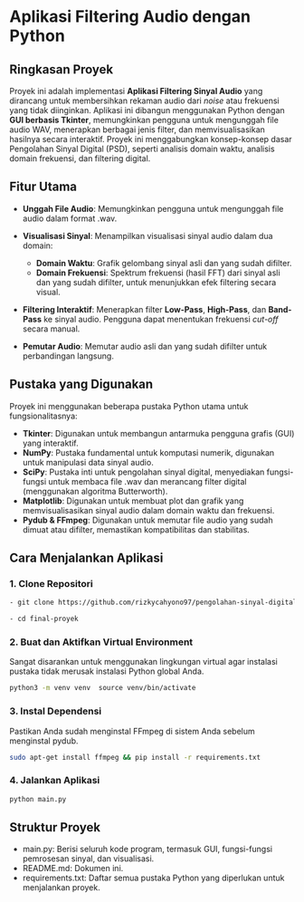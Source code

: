 # Aplikasi Filtering Audio dengan Python

## Ringkasan Proyek

Proyek ini adalah implementasi **Aplikasi Filtering Sinyal Audio** yang dirancang untuk membersihkan rekaman audio dari _noise_ atau frekuensi yang tidak diinginkan. Aplikasi ini dibangun menggunakan Python dengan **GUI berbasis Tkinter**, memungkinkan pengguna untuk mengunggah file audio WAV, menerapkan berbagai jenis filter, dan memvisualisasikan hasilnya secara interaktif. Proyek ini menggabungkan konsep-konsep dasar Pengolahan Sinyal Digital (PSD), seperti analisis domain waktu, analisis domain frekuensi, dan filtering digital.

## Fitur Utama

- **Unggah File Audio**: Memungkinkan pengguna untuk mengunggah file audio dalam format .wav.
- **Visualisasi Sinyal**: Menampilkan visualisasi sinyal audio dalam dua domain:

  - **Domain Waktu**: Grafik gelombang sinyal asli dan yang sudah difilter.
  - **Domain Frekuensi**: Spektrum frekuensi (hasil FFT) dari sinyal asli dan yang sudah difilter, untuk menunjukkan efek filtering secara visual.

- **Filtering Interaktif**: Menerapkan filter **Low-Pass**, **High-Pass**, dan **Band-Pass** ke sinyal audio. Pengguna dapat menentukan frekuensi _cut-off_ secara manual.
- **Pemutar Audio**: Memutar audio asli dan yang sudah difilter untuk perbandingan langsung.

## Pustaka yang Digunakan

Proyek ini menggunakan beberapa pustaka Python utama untuk fungsionalitasnya:

- **Tkinter**: Digunakan untuk membangun antarmuka pengguna grafis (GUI) yang interaktif.
- **NumPy**: Pustaka fundamental untuk komputasi numerik, digunakan untuk manipulasi data sinyal audio.
- **SciPy**: Pustaka inti untuk pengolahan sinyal digital, menyediakan fungsi-fungsi untuk membaca file .wav dan merancang filter digital (menggunakan algoritma Butterworth).
- **Matplotlib**: Digunakan untuk membuat plot dan grafik yang memvisualisasikan sinyal audio dalam domain waktu dan frekuensi.
- **Pydub & FFmpeg**: Digunakan untuk memutar file audio yang sudah dimuat atau difilter, memastikan kompatibilitas dan stabilitas.

## Cara Menjalankan Aplikasi

### 1\. Clone Repositori

```bash
- git clone https://github.com/rizkycahyono97/pengolahan-sinyal-digital

- cd final-proyek
```

### 2\. Buat dan Aktifkan Virtual Environment

Sangat disarankan untuk menggunakan lingkungan virtual agar instalasi pustaka tidak merusak instalasi Python global Anda.

```bash
python3 -m venv venv  source venv/bin/activate
```

### 3\. Instal Dependensi

Pastikan Anda sudah menginstal FFmpeg di sistem Anda sebelum menginstal pydub.

```bash
sudo apt-get install ffmpeg && pip install -r requirements.txt
```

### 4\. Jalankan Aplikasi

```bash
python main.py
```

## Struktur Proyek

- main.py: Berisi seluruh kode program, termasuk GUI, fungsi-fungsi pemrosesan sinyal, dan visualisasi.
- README.md: Dokumen ini.
- requirements.txt: Daftar semua pustaka Python yang diperlukan untuk menjalankan proyek.
